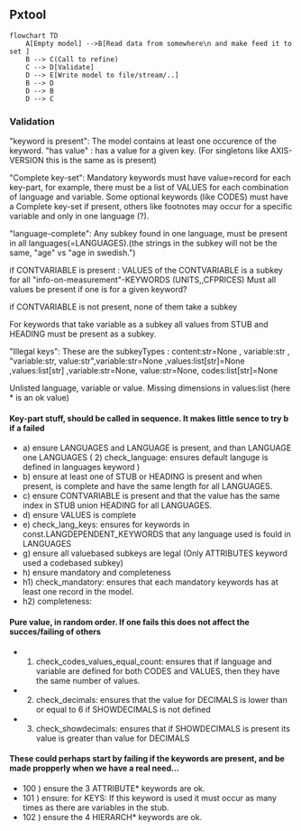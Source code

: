 ## Pxtool
```mermaid
flowchart TD
    A[Empty model] -->B[Read data from somewhere\n and make feed it to set ]
    B --> C(Call to refine)
    C --> D[Validate]
    D --> E[Write model to file/stream/..]
    B --> D
    D --> B
    D --> C
``` 
### Validation
"keyword is present": The model contains at least one occurence of the keyword.
"has value" : has a value for a given key. (For singletons like AXIS-VERSION this is the same as is present) 

"Complete key-set": 
Mandatory keywords must have value=record for each key-part, for example, there must be a list of VALUES for each combination of language and variable. 
Some optional keywords (like CODES) must have a Complete key-set if present, others like footnotes may occur for a specific variable and only in one language (?).

"language-complete": Any subkey found in one language, must be present in all languages(=LANGUAGES).(the strings in the subkey will not be the same, "age" vs "age in swedish.")

if CONTVARIABLE is present :
   VALUES of the CONTVARIABLE is a subkey for all "info-on-measurement"-KEYWORDS (UNITS,,CFPRICES)
   Must all values be present if one is for a given keyword?
      
   if  CONTVARIABLE is not present, none of them take a subkey 
   
For keywords that take variable as a subkey all values from STUB and HEADING must be present as a subkey.

"Illegal keys":
These are the subkeyTypes :  content:str=None , variable:str , "variable:str, value:str",variable:str=None ,values:list[str]=None ,values:list[str] ,variable:str=None, value:str=None, codes:list[str]=None

Unlisted language, variable or value. Missing dimensions in values:list (here * is an ok value)


#### Key-part stuff, should be called in sequence.  It makes little sence to try b if a failed
- a) ensure LANGUAGES and LANGUAGE is present, and than LANGUAGE one LANGUAGES  (  2) check_language: ensures default languge is defined in languages keyword )
- b) ensure at least one of STUB or HEADING is present and when present, is complete and have the same length for all LANGUAGES.
- c) ensure CONTVARIABLE is present and that the value has the same index in STUB union HEADING for all LANGUAGES.
- d) ensure VALUES is complete
- e) check_lang_keys: ensures for keywords in const.LANGDEPENDENT_KEYWORDS that any language used is fould in LANGUAGES
- g) ensure all valuebased subkeys are legal  (Only ATTRIBUTES keyword used a codebased subkey)
- h) ensure mandatory and completeness   
- h1) check_mandatory: ensures that each mandatory keywords has at least one record in the model.
- h2) completeness:

#### Pure value, in random order. If one fails this does not affect the succes/failing of others
- 1) check_codes_values_equal_count: ensures that if language and variable are defined for both CODES and VALUES, then they have the same number of values.
- 2) check_decimals: ensures that the value for DECIMALS is lower than or equal to 6 if SHOWDECIMALS is not defined
- 3) check_showdecimals: ensures that if SHOWDECIMALS is present its value is greater than value for DECIMALS

#### These could perhaps start by failing if the keywords are present, and be made propperly when we have a real need...
- 100 ) ensure the 3 ATTRIBUTE* keywords are ok.
- 101 ) ensure: for KEYS: If this keyword is used it must occur as many times as there are variables in the stub.
- 102 ) ensure the 4 HIERARCH* keywords are ok.



   
  
